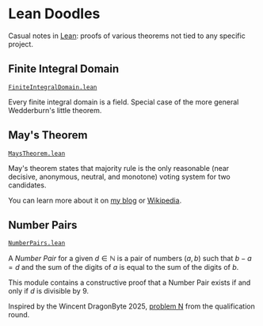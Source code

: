 # Lean Doodles

Casual notes in [Lean](https://lean-lang.org): proofs of various theorems not tied to any specific project.

## Finite Integral Domain

[`FiniteIntegralDomain.lean`](/LeanDoodles/FiniteIntegralDomain.lean)

Every finite integral domain is a field. Special case of the more general Wedderburn's little theorem.

## May's Theorem

[`MaysTheorem.lean`](/LeanDoodles/MaysTheorem.lean)

May's theorem states that majority rule is the only reasonable (near decisive, anonymous, neutral, and monotone) voting system for two candidates.

You can learn more about it on [my blog](https://dobranow.ski/posts/mays-theorem) or [Wikipedia](https://en.wikipedia.org/wiki/May%27s_theorem).

## Number Pairs

[`NumberPairs.lean`](/LeanDoodles/NumberPairs.lean)

A *Number Pair* for a given $d \in \mathbb{N}$ is a pair of numbers $(a, b)$ such that $b - a = d$ and the sum of the digits of $a$ is equal to the sum of the digits of $b$.

This module contains a constructive proof that a Number Pair exists if and only if $d$ is divisible by $9$.

Inspired by the Wincent DragonByte 2025, [problem N](https://www.wincentdragonbyte.com/archive/qual2025/N/statement) from the qualification round.
